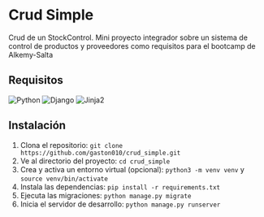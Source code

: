 # Crud Simple 

Crud de un StockControl.
Mini proyecto integrador sobre un sistema de control de productos y proveedores como requisitos para el bootcamp de Alkemy-Salta 

## Requisitos
![Python](https://img.shields.io/badge/Python-3.9-blue.svg)
![Django](https://img.shields.io/badge/Django-4.0-blue.svg)
![Jinja2](https://img.shields.io/badge/Jinja2-3.0-blue.svg)


## Instalación

1. Clona el repositorio: `git clone https://github.com/gaston010/crud_simple.git`
2. Ve al directorio del proyecto: `cd crud_simple`
3. Crea y activa un entorno virtual (opcional): `python3 -m venv venv` y `source venv/bin/activate`
4. Instala las dependencias: `pip install -r requirements.txt`
5. Ejecuta las migraciones: `python manage.py migrate`
6. Inicia el servidor de desarrollo: `python manage.py runserver`


